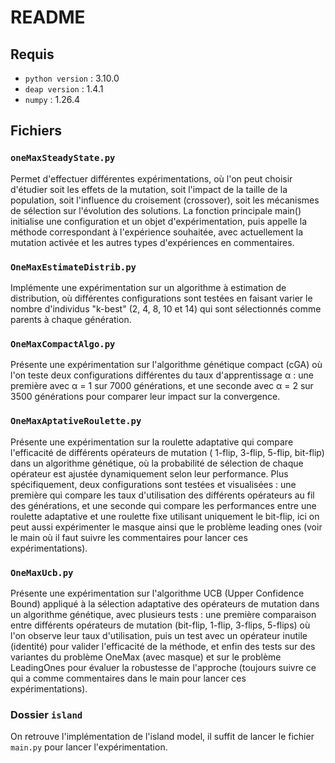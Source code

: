 # README

## Requis

- `python version` : 3.10.0
- `deap version` : 1.4.1
- `numpy` : 1.26.4

## Fichiers

### `oneMaxSteadyState.py`

Permet d'effectuer différentes expérimentations, où l'on peut choisir d'étudier soit les effets de la mutation, soit
l'impact de la taille de la population, soit l'influence du croisement (crossover), soit les mécanismes de sélection sur
l'évolution des solutions. La fonction principale main() initialise une configuration et un objet d'expérimentation,
puis appelle la méthode correspondant à l'expérience souhaitée, avec actuellement la mutation activée et les autres
types d'expériences en commentaires.

### `OneMaxEstimateDistrib.py`

Implémente une expérimentation sur un algorithme à estimation de distribution, où différentes configurations sont
testées en faisant varier le nombre d'individus "k-best" (2, 4, 8, 10 et 14) qui sont sélectionnés comme parents à
chaque génération.

### `OneMaxCompactAlgo.py`

Présente une expérimentation sur l'algorithme génétique compact (cGA) où l'on teste deux configurations différentes du
taux d'apprentissage α : une première avec α = 1 sur 7000 générations, et une seconde avec α = 2 sur 3500 générations
pour comparer leur impact sur la convergence.

### `OneMaxAptativeRoulette.py`

Présente une expérimentation sur la roulette adaptative qui compare l'efficacité de différents opérateurs de mutation (
1-flip, 3-flip, 5-flip, bit-flip) dans un algorithme génétique, où la probabilité de sélection de chaque opérateur est
ajustée dynamiquement selon leur performance. Plus spécifiquement, deux configurations sont testées et visualisées : une
première qui compare les taux d'utilisation des différents opérateurs au fil des générations, et une seconde qui compare
les performances entre une roulette adaptative et une roulette fixe utilisant uniquement le bit-flip, ici on peut aussi
expérimenter le masque ainsi que le problème leading ones (voir le main où il faut suivre les commentaires pour lancer
ces expérimentations).

### `OneMaxUcb.py`

Présente une expérimentation sur l'algorithme UCB (Upper Confidence Bound) appliqué à la sélection adaptative des
opérateurs de mutation dans un algorithme génétique, avec plusieurs tests : une première comparaison entre différents
opérateurs de mutation (bit-flip, 1-flip, 3-flips, 5-flips) où l'on observe leur taux d'utilisation, puis un test avec
un opérateur inutile (identité) pour valider l'efficacité de la méthode, et enfin des tests sur des variantes du
problème OneMax (avec masque) et sur le problème LeadingOnes pour évaluer la robustesse de l'approche (toujours suivre
ce qui a comme commentaires dans le main pour lancer ces expérimentations).

### Dossier `island`

On retrouve l'implémentation de l'island model, il suffit de lancer le fichier `main.py` pour lancer l'expérimentation.